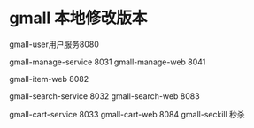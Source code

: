 # gmall 本地修改版本

gmall-user用户服务8080

gmall-manage-service 8031
gmall-manage-web 8041

gmall-item-web 8082

gmall-search-service 8032
gmall-search-web 8083

gmall-cart-service 8033
gmall-cart-web 8084
gmall-seckill 秒杀
